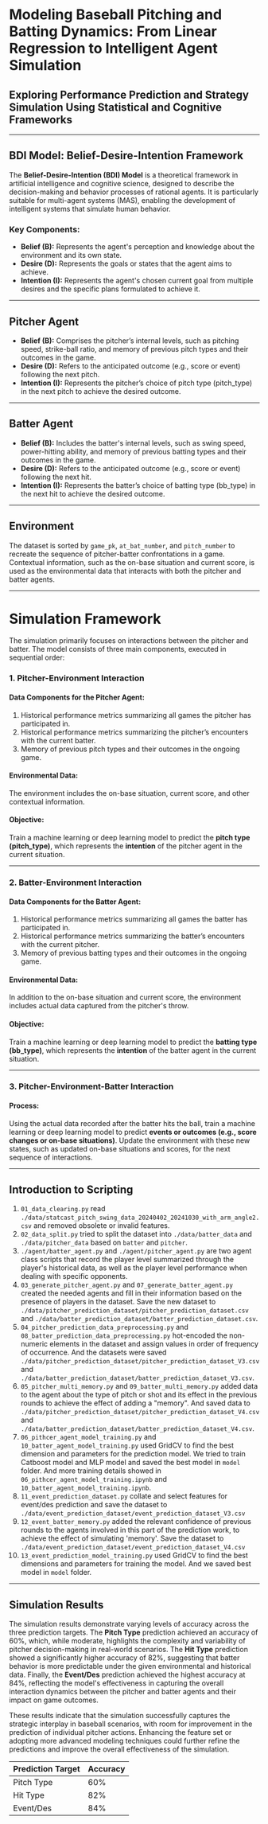 # Modeling Baseball Pitching and Batting Dynamics: From Linear Regression to Intelligent Agent Simulation
## Exploring Performance Prediction and Strategy Simulation Using Statistical and Cognitive Frameworks

---

## BDI Model: Belief-Desire-Intention Framework

The **Belief-Desire-Intention (BDI) Model** is a theoretical framework in artificial intelligence and cognitive science, designed to describe the decision-making and behavior processes of rational agents. It is particularly suitable for multi-agent systems (MAS), enabling the development of intelligent systems that simulate human behavior.

### Key Components:
- **Belief (B):** Represents the agent's perception and knowledge about the environment and its own state.
- **Desire (D):** Represents the goals or states that the agent aims to achieve.
- **Intention (I):** Represents the agent's chosen current goal from multiple desires and the specific plans formulated to achieve it.

---

## Pitcher Agent
- **Belief (B):** Comprises the pitcher’s internal levels, such as pitching speed, strike-ball ratio, and memory of previous pitch types and their outcomes in the game.
- **Desire (D):** Refers to the anticipated outcome (e.g., score or event) following the next pitch.
- **Intention (I):** Represents the pitcher’s choice of pitch type (pitch_type) in the next pitch to achieve the desired outcome.

---

## Batter Agent
- **Belief (B):** Includes the batter's internal levels, such as swing speed, power-hitting ability, and memory of previous batting types and their outcomes in the game.
- **Desire (D):** Refers to the anticipated outcome (e.g., score or event) following the next hit.
- **Intention (I):** Represents the batter’s choice of batting type (bb_type) in the next hit to achieve the desired outcome.

---

## Environment
The dataset is sorted by `game_pk`, `at_bat_number`, and `pitch_number` to recreate the sequence of pitcher-batter confrontations in a game. Contextual information, such as the on-base situation and current score, is used as the environmental data that interacts with both the pitcher and batter agents.

---

# Simulation Framework

The simulation primarily focuses on interactions between the pitcher and batter. The model consists of three main components, executed in sequential order:

### 1. Pitcher-Environment Interaction
#### Data Components for the Pitcher Agent:
1. Historical performance metrics summarizing all games the pitcher has participated in.
2. Historical performance metrics summarizing the pitcher’s encounters with the current batter.
3. Memory of previous pitch types and their outcomes in the ongoing game.

#### Environmental Data:
The environment includes the on-base situation, current score, and other contextual information.

#### Objective:
Train a machine learning or deep learning model to predict the **pitch type (pitch_type)**, which represents the **intention** of the pitcher agent in the current situation.

---

### 2. Batter-Environment Interaction
#### Data Components for the Batter Agent:
1. Historical performance metrics summarizing all games the batter has participated in.
2. Historical performance metrics summarizing the batter’s encounters with the current pitcher.
3. Memory of previous batting types and their outcomes in the ongoing game.

#### Environmental Data:
In addition to the on-base situation and current score, the environment includes actual data captured from the pitcher's throw.

#### Objective:
Train a machine learning or deep learning model to predict the **batting type (bb_type)**, which represents the **intention** of the batter agent in the current situation.

---

### 3. Pitcher-Environment-Batter Interaction
#### Process:
Using the actual data recorded after the batter hits the ball, train a machine learning or deep learning model to predict **events or outcomes (e.g., score changes or on-base situations)**. Update the environment with these new states, such as updated on-base situations and scores, for the next sequence of interactions.

---

## Introduction to Scripting
1. `01_data_clearing.py` read `./data/statcast_pitch_swing_data_20240402_20241030_with_arm_angle2.csv` and removed obsolete or invalid features.
2. `02_data_split.py` tried to split the dataset into `./data/batter_data` and `./data/pitcher_data` based on `batter` and `pitcher`.
3. `./agent/batter_agent.py` and `./agent/pitcher_agent.py` are two agent class scripts that record the player level summarized through the player's historical data, as well as the player level performance when dealing with specific opponents.
4. `03_generate_pitcher_agent.py` and `07_generate_batter_agent.py` created the needed agents and fill in their information based on the presence of players in the dataset. Save the new dataset to `./data/pitcher_prediction_dataset/pitcher_prediction_dataset.csv` and `./data/batter_prediction_dataset/batter_prediction_dataset.csv`.
5. `04_pitcher_prediction_data_preprocessing.py` and `08_batter_prediction_data_preprocessing.py` hot-encoded the non-numeric elements in the dataset and assign values in order of frequency of occurrence. And the datasets were saved `./data/pitcher_prediction_dataset/pitcher_prediction_dataset_V3.csv` and `./data/batter_prediction_dataset/batter_prediction_dataset_V3.csv`.
6. `05_pitcher_multi_memory.py` and `09_batter_multi_memory.py` added data to the agent about the type of pitch or shot and its effect in the previous rounds to achieve the effect of adding a "memory". And saved data to `./data/pitcher_prediction_dataset/pitcher_prediction_dataset_V4.csv` and `./data/batter_prediction_dataset/batter_prediction_dataset_V4.csv`.
7. `06_pithcer_agent_model_training.py` and `10_batter_agent_model_training.py` used GridCV to find the best dimension and parameters for the prediction model. We tried to train Catboost model and MLP model and saved the best model in `model` folder. And more training details showed in `06_pithcer_agent_model_training.ipynb` and `10_batter_agent_model_training.ipynb`. 
8. `11_event_prediction_dataset.py` collate and select features for event/des prediction and save the dataset to `./data/event_prediction_dataset/event_prediction_dataset_V3.csv`
9. `12_event_batter_memory.py` added the relevant confidence of previous rounds to the agents involved in this part of the prediction work, to achieve the effect of simulating 'memory'. Save the dataset to `./data/event_prediction_dataset/event_prediction_dataset_V4.csv`
10. `13_event_prediction_model_training.py` used GridCV to find the best dimensions and parameters for training the model. And we saved best model in `model` folder.

---

## Simulation Results

The simulation results demonstrate varying levels of accuracy across the three prediction targets. The **Pitch Type** prediction achieved an accuracy of 60%, which, while moderate, highlights the complexity and variability of pitcher decision-making in real-world scenarios. The **Hit Type** prediction showed a significantly higher accuracy of 82%, suggesting that batter behavior is more predictable under the given environmental and historical data. Finally, the **Event/Des** prediction achieved the highest accuracy at 84%, reflecting the model's effectiveness in capturing the overall interaction dynamics between the pitcher and batter agents and their impact on game outcomes. 

These results indicate that the simulation successfully captures the strategic interplay in baseball scenarios, with room for improvement in the prediction of individual pitcher actions. Enhancing the feature set or adopting more advanced modeling techniques could further refine the predictions and improve the overall effectiveness of the simulation.

| **Prediction Target** | **Accuracy** |
|------------------------|--------------|
| Pitch Type            | 60%          |
| Hit Type              | 82%          |
| Event/Des             | 84%          |



